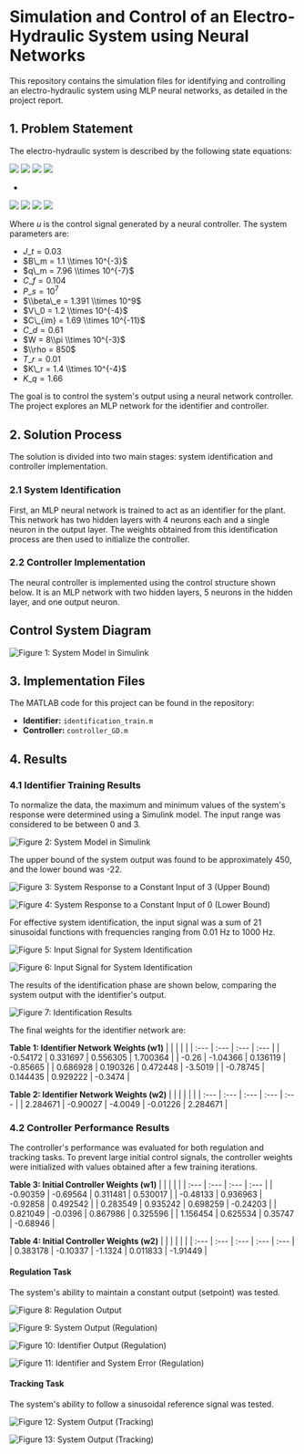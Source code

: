 # Simulation and Control of an Electro-Hydraulic System using Neural Networks

This repository contains the simulation files for identifying and controlling an electro-hydraulic system using MLP neural networks, as detailed in the project report.

## 1. Problem Statement

The electro-hydraulic system is described by the following state equations:


<img src="https://latex.codecogs.com/svg.latex?\bg{transparent}\color{White}\dot{x}_1=\frac{1}{J_t}\left[-B_mx_1+q_mx_2-q_mC_fP_s\right]"/>

<img src="https://latex.codecogs.com/svg.latex?\bg{transparent}\color{White}\dot{x}_2=\frac{2\beta_e}{V_0}\left[-q_mx_1-C_{im}x_2+C_dWx_3\sqrt{\frac{1}{\rho}(P_s-x_2)}\right]"/>

<img src="https://latex.codecogs.com/svg.latex?\bg{transparent}\color{White}\dot{x}_3=\frac{1}{T_r}\left[-x_3+\frac{K_r}{K_q}u\right]"/>

<img src="https://latex.codecogs.com/svg.latex?\bg{transparent}\color{White}y=x_1"/>

-

<img src="https://latex.codecogs.com/svg.latex?\bg{transparent}\color{Black}\dot{x}_1=\frac{1}{J_t}\left[-B_mx_1+q_mx_2-q_mC_fP_s\right]"/>

<img src="https://latex.codecogs.com/svg.latex?\bg{transparent}\color{Black}\dot{x}_2=\frac{2\beta_e}{V_0}\left[-q_mx_1-C_{im}x_2+C_dWx_3\sqrt{\frac{1}{\rho}(P_s-x_2)}\right]"/>

<img src="https://latex.codecogs.com/svg.latex?\bg{transparent}\color{Black}\dot{x}_3=\frac{1}{T_r}\left[-x_3+\frac{K_r}{K_q}u\right]"/>

<img src="https://latex.codecogs.com/svg.latex?\bg{transparent}\color{Black}y=x_1"/>



Where *u* is the control signal generated by a neural controller. The system parameters are:

* $J\_t = 0.03$
* $B\_m = 1.1 \\times 10^{-3}$
* $q\_m = 7.96 \\times 10^{-7}$
* $C\_f = 0.104$
* $P\_s = 10^7$
* $\\beta\_e = 1.391 \\times 10^9$
* $V\_0 = 1.2 \\times 10^{-4}$
* $C\_{im} = 1.69 \\times 10^{-11}$
* $C\_d = 0.61$
* $W = 8\\pi \\times 10^{-3}$
* $\\rho = 850$
* $T\_r = 0.01$
* $K\_r = 1.4 \\times 10^{-4}$
* $K\_q = 1.66$

The goal is to control the system's output using a neural network controller. The project explores an MLP network for the identifier and controller.

## 2. Solution Process

The solution is divided into two main stages: system identification and controller implementation.

### 2.1 System Identification
First, an MLP neural network is trained to act as an identifier for the plant. This network has two hidden layers with 4 neurons each and a single neuron in the output layer. The weights obtained from this identification process are then used to initialize the controller.

### 2.2 Controller Implementation
The neural controller is implemented using the control structure shown below. It is an MLP network with two hidden layers, 5 neurons in the hidden layer, and one output neuron.


## Control System Diagram

![Figure 1: System Model in Simulink](./figures/bd.png)

## 3. Implementation Files

The MATLAB code for this project can be found in the repository:

* **Identifier:** `identification_train.m`
* **Controller:** `controller_GD.m`

## 4. Results

### 4.1 Identifier Training Results
To normalize the data, the maximum and minimum values of the system's response were determined using a Simulink model. The input range was considered to be between 0 and 3.

![Figure 2: System Model in Simulink](./figures/Picture2.png)

The upper bound of the system output was found to be approximately 450, and the lower bound was -22.

![Figure 3: System Response to a Constant Input of 3 (Upper Bound)](./figures/Picture3.png)

![Figure 4: System Response to a Constant Input of 0 (Lower Bound)](./figures/Picture4.png)

For effective system identification, the input signal was a sum of 21 sinusoidal functions with frequencies ranging from 0.01 Hz to 1000 Hz.

![Figure 5: Input Signal for System Identification](./figures/Picture5.png)

![Figure 6: Input Signal for System Identification](./figures/Picture6.png)

The results of the identification phase are shown below, comparing the system output with the identifier's output.

![Figure 7: Identification Results](./figures/Picture7.png)

The final weights for the identifier network are:

**Table 1: Identifier Network Weights (w1)**
| | | | |
| :--- | :--- | :--- | :--- |
| -0.54172 | 0.331697 | 0.556305 | 1.700364 |
| -0.26 | -1.04366 | 0.136119 | -0.85665 |
| 0.686928 | 0.190326 | 0.472448 | -3.5019 |
| -0.78745 | 0.144435 | 0.929222 | -0.3474 |

**Table 2: Identifier Network Weights (w2)**
| | | | | |
| :--- | :--- | :--- | :--- | :--- |
| 2.284671 | -0.90027 | -4.0049 | -0.01226 | 2.284671 |

### 4.2 Controller Performance Results
The controller's performance was evaluated for both regulation and tracking tasks. To prevent large initial control signals, the controller weights were initialized with values obtained after a few training iterations.

**Table 3: Initial Controller Weights (w1)**
| | | | |
| :--- | :--- | :--- | :--- |
| -0.90359 | -0.69564 | 0.311481 | 0.530017 |
| -0.48133 | 0.936963 | -0.92858 | 0.492542 |
| 0.283549 | 0.935242 | 0.698259 | -0.24203 |
| 0.821049 | -0.0396 | 0.867986 | 0.325596 |
| 1.156454 | 0.625534 | 0.35747 | -0.68946 |

**Table 4: Initial Controller Weights (w2)**
| | | | | |
| :--- | :--- | :--- | :--- | :--- |
| 0.383178 | -0.10337 | -1.1324 | 0.011833 | -1.91449 |

#### Regulation Task
The system's ability to maintain a constant output (setpoint) was tested.

![Figure 8: Regulation Output](./figures/Picture8.png)

![Figure 9: System Output (Regulation)](./figures/Picture9.png)

![Figure 10: Identifier Output (Regulation)](./figures/Picture10.png)

![Figure 11: Identifier and System Error (Regulation)](./figures/Picture11.png)

#### Tracking Task
The system's ability to follow a sinusoidal reference signal was tested.

![Figure 12: System Output (Tracking)](./figures/Picture12.png)

![Figure 13: System Output (Tracking)](./figures/Picture13.png)
